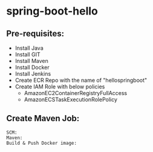 # spring-boot-hello

Pre-requisites:
-----
  - Install Java
  - Install GIT
  - Install Maven
  - Install Docker
  - Install Jenkins
  - Create ECR Repo with the name of "hellospringboot"
  - Create IAM Role with below policies
      * AmazonEC2ContainerRegistryFullAccess
      * AmazonECSTaskExecutionRolePolicy
  
Create Maven Job:
-------
    SCM: 
    Maven:
    Build & Push Docker image:
    
  

